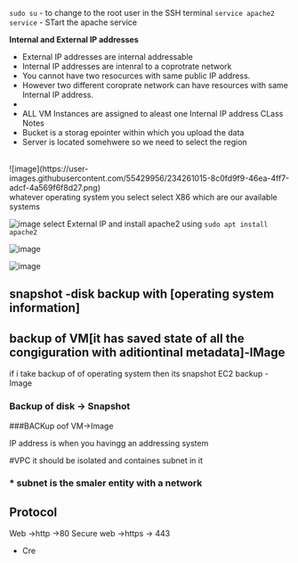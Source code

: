 `sudo su` - to change to the root user in the SSH terminal
`service apache2 service`  - STart the apache service

**Internal and External IP addresses** 
* External IP addresses are internal addressable
* Internal IP addresses are intenral to a coprotrate network
* You cannot have two resocurces with same public IP address.
* However two different coroprate network can have resources with same Internal IP address.
* 
* ALL VM Instances are assigned to aleast one Internal IP address
CLass Notes
* Bucket is a storag epointer within which you upload the data
* Server is located somehwere so we need to select the region
<br>  
![image](https://user-images.githubusercontent.com/55429956/234261015-8c0fd9f9-46ea-4ff7-adcf-4a569f6f8d27.png)
<br>
whatever operating system you select select X86 which are our available systems


![image](https://user-images.githubusercontent.com/55429956/234261422-1d848d35-a453-448f-b953-588d072d9e56.png)
select External IP and install apache2
using 
`sudo apt install apache2`

![image](https://user-images.githubusercontent.com/55429956/234263219-33279a61-c370-4977-be71-139851a276ab.png)


![image](https://user-images.githubusercontent.com/55429956/234267208-15d1efb7-4b3b-4882-ad10-5eee2247905c.png)

## snapshot -disk backup with [operating system information]
## backup of VM[it has saved state of all the congiguration with aditiontinal metadata]-IMage

if i take backup of of operating system then its snapshot
EC2 backup -Image
### Backup of disk -> Snapshot
###BACKup  oof VM->Image

IP address is when you havingg an addressing system

#VPC
it should be isolated  and containes subnet in it


### * subnet is the smaler entity with a network 

## Protocol
Web ->http ->80
Secure web ->https -> 443


































* Cre


